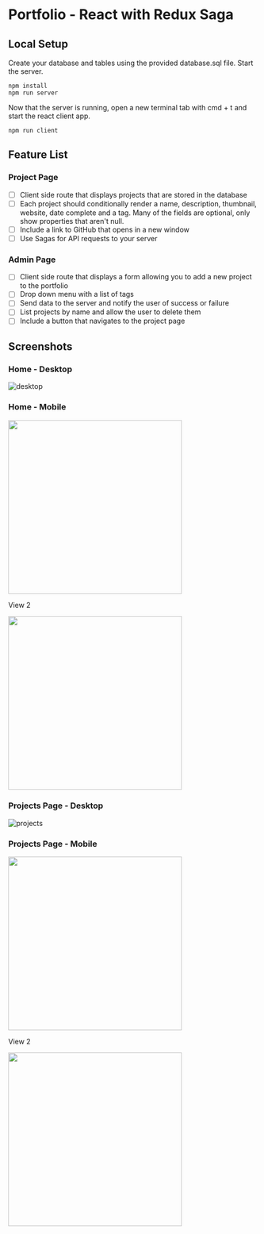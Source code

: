 # Portfolio - React with Redux Saga

## Local Setup

Create your database and tables using the provided database.sql file. Start the server.

```
npm install 
npm run server
```
Now that the server is running, open a new terminal tab with cmd + t and start the react client app.

```
npm run client
```

## Feature List

### Project Page

- [ ] Client side route that displays projects that are stored in the database
- [ ] Each project should conditionally render a name, description, thumbnail, website, date complete and a tag. Many of the fields are optional, only show properties that aren't null.
- [ ] Include a link to GitHub that opens in a new window
- [ ] Use Sagas for API requests to your server

### Admin Page

- [ ] Client side route that displays a form allowing you to add a new project to the portfolio
- [ ] Drop down menu with a list of tags
- [ ] Send data to the server and notify the user of success or failure
- [ ] List projects by name and allow the user to delete them
- [ ] Include a button that navigates to the project page

## Screenshots

### Home - Desktop
![desktop](public/images/home_desktop.png)

### Home - Mobile
<img src="public/images/home_mobile.png" width="350">

View 2

<img src="public/images/home_mobile_2.png" width="350">

### Projects Page - Desktop
![projects](public/images/projects_desktop.png)

### Projects Page - Mobile
<img src="public/images/projects_mobile.png" width="350">

View 2

<img src="public/images/projects_mobile_2.png" width="350">



